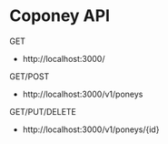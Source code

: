 # Coponey API

GET
- http://localhost:3000/

GET/POST
- http://localhost:3000/v1/poneys

GET/PUT/DELETE
- http://localhost:3000/v1/poneys/{id}
